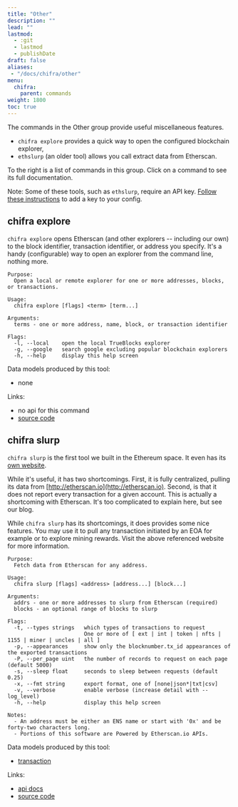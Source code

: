 ```yaml
---
title: "Other"
description: ""
lead: ""
lastmod:
  - :git
  - lastmod
  - publishDate
draft: false
aliases:
 - "/docs/chifra/other"
menu:
  chifra:
    parent: commands
weight: 1800
toc: true
---
```

<!-- markdownlint-disable MD033 MD036 MD041 -->
The commands in the Other group provide useful miscellaneous features.

- `chifra explore` provides a quick way to open the configured blockchain explorer,
- `ethslurp` (an older tool) allows you call extract data from Etherscan.

To the right is a list of commands in this group. Click on a command to see its full documentation.

Note: Some of these tools, such as `ethslurp`, require an API key. [Follow these instructions](/docs/install/install-core/#3-update-the-configs-for-your-rpc-and-api-keys) to add a key to your config.
## chifra explore

<!-- markdownlint-disable MD041 -->
`chifra explore` opens Etherscan (and other explorers -- including our own) to the block identifier,
transaction identifier, or address you specify. It's a handy (configurable) way to open an explorer
from the command line, nothing more.

```[plaintext]
Purpose:
  Open a local or remote explorer for one or more addresses, blocks, or transactions.

Usage:
  chifra explore [flags] <term> [term...]

Arguments:
  terms - one or more address, name, block, or transaction identifier

Flags:
  -l, --local    open the local TrueBlocks explorer
  -g, --google   search google excluding popular blockchain explorers
  -h, --help     display this help screen
```

Data models produced by this tool:

- none

Links:

- no api for this command
- [source code](https://github.com/TrueBlocks/trueblocks-core/tree/master/src/apps/chifra/internal/explore)

## chifra slurp

<!-- markdownlint-disable MD041 -->
`chifra slurp` is the first tool we built in the Ethereum space. It even has its [own website](http://ethslurp.com).

While it's useful, it has two shortcomings. First, it is fully centralized, pulling its data from
[http://etherscan.io](http://etherscan.io). Second, is that it does not report every transaction
for a given account. This is actually a shortcoming with Etherscan. It's too complicated to explain
here, but see our blog.

While `chifra slurp` has its shortcomings, it does provides some nice features. You may use it to pull
any transaction initiated by an EOA for example or to explore mining rewards. Visit the above
referenced website for more information.

```[plaintext]
Purpose:
  Fetch data from Etherscan for any address.

Usage:
  chifra slurp [flags] <address> [address...] [block...]

Arguments:
  addrs - one or more addresses to slurp from Etherscan (required)
  blocks - an optional range of blocks to slurp

Flags:
  -t, --types strings   which types of transactions to request
                        One or more of [ ext | int | token | nfts | 1155 | miner | uncles | all ]
  -p, --appearances     show only the blocknumber.tx_id appearances of the exported transactions
  -P, --per_page uint   the number of records to request on each page (default 5000)
  -s, --sleep float     seconds to sleep between requests (default 0.25)
  -x, --fmt string      export format, one of [none|json*|txt|csv]
  -v, --verbose         enable verbose (increase detail with --log_level)
  -h, --help            display this help screen

Notes:
  - An address must be either an ENS name or start with '0x' and be forty-two characters long.
  - Portions of this software are Powered by Etherscan.io APIs.
```

Data models produced by this tool:

- [transaction](/data-model/chaindata/#transaction)

Links:

- [api docs](/api/#operation/other-slurp)
- [source code](https://github.com/TrueBlocks/trueblocks-core/tree/master/src/apps/chifra/internal/slurp)

